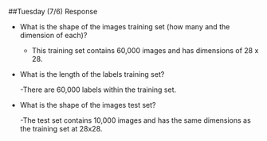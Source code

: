 ##Tuesday (7/6) Response

- What is the shape of the images training set (how many and the dimension of each)?

    - This training set contains 60,000 images and has dimensions of 28 x 28.


- What is the length of the labels training set?

    -There are 60,000 labels within the training set.
    

- What is the shape of the images test set?
  
    -The test set contains 10,000 images and has the same dimensions as the training set at 28x28.